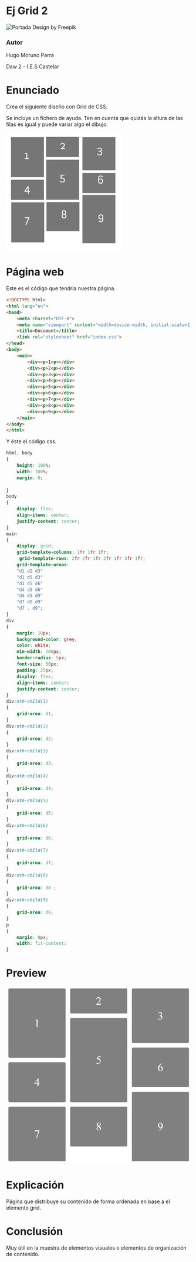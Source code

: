 # Ej Grid 2

![Portada](../imgs/portada.jpg)
Design by Freepik

### Autor

Hugo Moruno Parra  

Daw 2 - I.E.S Castelar

<div style="page-break-after: always;"></div>

# Enunciado

Crea el siguiente diseño con Grid de CSS.

Se incluye un fichero de ayuda. Ten en cuenta que quizás la altura de las filas es igual y puede variar algo el dibujo.

![Enunciado](img.bmp)

# Página web

Éste es el código que tendría nuestra página.

```html
<!DOCTYPE html>
<html lang="en">
<head>
    <meta charset="UTF-8">
    <meta name="viewport" content="width=device-width, initial-scale=1.0">
    <title>Document</title>
    <link rel="stylesheet" href="index.css">
</head>
<body>
    <main>
        <div><p>1<p></div>
        <div><p>2<p></div>
        <div><p>3<p></div>
        <div><p>4<p></div>
        <div><p>5<p></div>
        <div><p>6<p></div>
        <div><p>7<p></div>
        <div><p>8<p></div>
        <div><p>9<p></div>
    </main>
</body>
</html>
```

<div style="page-break-after: always;"></div>

Y éste el código css.

```css
html, body
{
    height: 100%;
    width: 100%;
    margin: 0;
    
}
body
{
    display: flex;
    align-items: center;
    justify-content: center;
}
main
{
    display: grid;
    grid-template-columns: 1fr 1fr 1fr; 
     grid-template-rows: 2fr 2fr 1fr 2fr 1fr 3fr 1fr; 
    grid-template-areas: 
    "d1 d2 d3"
    "d1 d5 d3"
    "d1 d5 d6"
    "d4 d5 d6"
    "d4 d5 d9"
    "d7 d8 d9"
    "d7 . d9"; 
}
div
{
    margin: 10px;
    background-color: grey;
    color: white;
    min-width: 200px;
    border-radius: 5px;
    font-size: 50px;
    padding: 25px;
    display: flex;
    align-items: center;
    justify-content: center;
}
div:nth-child(1)
{
    grid-area: d1;
}
div:nth-child(2)
{
    grid-area: d2;
}
div:nth-child(3)
{
    grid-area: d3;
}
div:nth-child(4)
{
    grid-area: d4;
}
div:nth-child(5)
{
    grid-area: d5;
}
div:nth-child(6)
{
    grid-area: d6;
}
div:nth-child(7)
{
    grid-area: d7;
}
div:nth-child(8)
{
    grid-area: d8 ;
}
div:nth-child(9)
{
    grid-area: d9;
}
p
{
    margin: 0px;
    width: fit-content;
}
```

<div style="page-break-after: always;"></div>

# Preview

![Vista final de la página](./preview.png)

# Explicación

Página que distribuye su contenido de forma ordenada en base a el elemento grid.

# Conclusión

Muy útil en la muestra de elementos visuales o elementos de organización de contenido.
